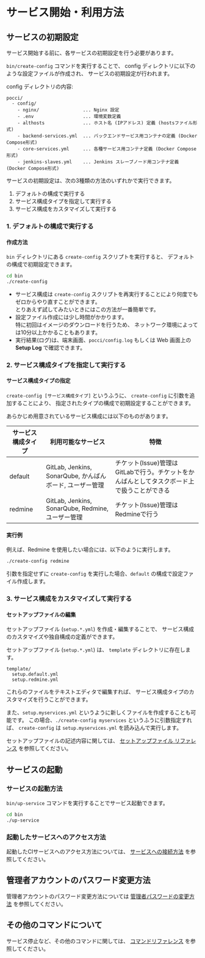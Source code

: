 サービス開始・利用方法
======================

サービスの初期設定
------------------
サービス開始する前に、各サービスの初期設定を行う必要があります。

`bin/create-config` コマンドを実行することで、
config ディレクトリに以下のような設定ファイルが作成され、
サービスの初期設定が行われます。

config ディレクトリの内容:
```
pocci/
  - config/
    - nginx/                ... Nginx 設定
    - .env                  ... 環境変数定義
    - althosts              ... ホスト名 (IPアドレス) 定義 (hostsファイル形式)
    - backend-services.yml  ... バックエンドサービス用コンテナの定義 (Docker Compose形式)
    - core-services.yml     ... 各種サービス用コンテナ定義 (Docker Compose形式)
    - jenkins-slaves.yml    ... Jenkins スレーブノード用コンテナ定義 (Docker Compose形式)
```

サービスの初期設定は、次の3種類の方法のいずれかで実行できます。

1.  デフォルトの構成で実行する
2.  サービス構成タイプを指定して実行する
3.  サービス構成をカスタマイズして実行する



### 1. デフォルトの構成で実行する
#### 作成方法
`bin` ディレクトリにある `create-config` スクリプトを実行すると、
デフォルトの構成で初期設定できます。

```bash
cd bin
./create-config
```

*   サービス構成は `create-config` スクリプトを再実行することにより何度でもゼロからやり直すことができます。  
    とりあえず試してみたいときにはこの方法が一番簡単です。
*   設定ファイル作成には少し時間がかかります。  
    特に初回はイメージのダウンロードを行うため、
    ネットワーク環境によっては10分以上かかることもあります。
*   実行結果(ログ)は、端末画面、`pocci/config.log` もしくは Web 画面上の **Setup Log** で確認できます。


### 2. サービス構成タイプを指定して実行する

#### サービス構成タイプの指定
`create-config [サービス構成タイプ]` というふうに、
`create-config` に引数を追加することにより、
指定されたタイプの構成で初期設定することができます。

あらかじめ用意されているサービス構成には以下のものがあります。

サービス構成タイプ | 利用可能なサービス                                       | 特徴
------------------ | -------------------------------------------------------- | ----
default            | GitLab, Jenkins, SonarQube, かんばんボード, ユーザー管理 | チケット(Issue)管理はGitLabで行う。チケットをかんばんとしてタスクボード上で扱うことができる
redmine            | GitLab, Jenkins, SonarQube, Redmine, ユーザー管理        | チケット(Issue)管理はRedmineで行う


#### 実行例
例えば、Redmine を使用したい場合には、以下のように実行します。

```bash
./create-config redmine
```

引数を指定せずに `create-config` を実行した場合、`default` の構成で設定ファイル作成します。



### 3. サービス構成をカスタマイズして実行する

#### セットアップファイルの編集

セットアップファイル (`setup.*.yml`) を作成・編集することで、
サービス構成のカスタマイズや独自構成の定義ができます。

セットアップファイル (`setup.*.yml`) は、
`template` ディレクトリに存在します。

```
template/
  setup.default.yml
  setup.redmine.yml
```

これらのファイルをテキストエディタで編集すれば、
サービス構成タイプのカスタマイズを行うことができます。

また、`setup.myservices.yml` というように新しくファイルを作成することも可能です。
この場合、`./create-config myservices` というふうに引数指定すれば、
`create-config` は `setup.myservices.yml` を読み込んで実行します。

セットアップファイルの記述内容に関しては、
[セットアップファイル リファレンス](./setup-yml.ja.md) を参照してください。 



サービスの起動
--------------
### サービスの起動方法
`bin/up-service` コマンドを実行することでサービス起動できます。

```bash
cd bin
./up-service
```

### 起動したサービスへのアクセス方法
起動したCIサービスへのアクセス方法については、
[サービスへの接続方法](./access.ja.md)
を参照してください。


管理者アカウントのパスワード変更方法
------------------------------------
管理者アカウントのパスワード変更方法については
[管理者パスワードの変更方法](./change-admin-password.ja.md) を参照してください。


その他のコマンドについて
------------------------
サービス停止など、その他のコマンドに関しては、
[コマンドリファレンス](./command.ja.md) を参照してください。

